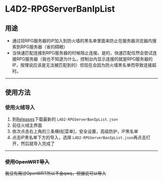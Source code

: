 # L4D2-RPGServerBanIpList

## 用途

* 通过将RPG服务器的IP加入到防火墙的黑名单里面来防止在服务器浏览器内搜索到RPG服务器（省的碍眼）
* 当快速匹配连接到RPG服务器的时候阻止连接。是的，快速匹配任然会尝试连接RPG服务器（我也不知道为什么，控制台内显示连接的就是RPG服务器的IP，按理说应该是无法被匹配到的）但现在会因为防火墙黑名单而导致连接超时。

---

## 使用方法

### 使用火绒导入

1. 到[Releases](https://github.com/936338156/Left4Dead2-RPGServerBanIpList-L4D2/releases)下载最新的 `L4D2-RPGServerBanIpList.json`
2. 前往火绒主界面
3. 依次点击右上角的三条横线[菜单]，安全设置，高级防护，IP黑名单
4. 点击IP黑名单下方的导入，选择 `L4D2-RPGServerBanIpList.json`再点击打开，然后就导入完成了

---

### ~~使用OpenWRT导入~~

~~我没有用过OpenWRT所以不会qwq，但据说可以导入~~
